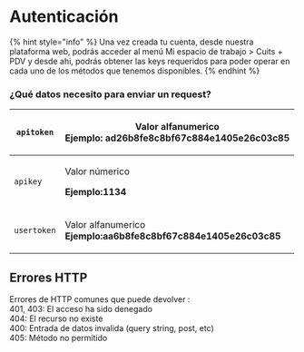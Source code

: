# Autenticación

{% hint style="info" %}
Una vez creada tu cuenta, desde nuestra plataforma web, podrás acceder al menú Mi espacio de trabajo > Cuits + PDV y desde ahi,  podrás obtener las keys requeridos para poder operar en cada uno de los métodos que tenemos disponibles.
{% endhint %}

### ¿Qué datos necesito para enviar un request?

| `apitoken`  | <p>Valor alfanumerico <br><strong>Ejemplo: ad26b8fe8c8bf67c884e1405e26c03c85</strong> </p> |
| ----------- | ------------------------------------------------------------------------------------------ |
| `apikey`    | <p>Valor númerico</p><p><strong>Ejemplo:1134</strong></p>                                  |
| `usertoken` | <p>Valor alfanumerico<br><strong>Ejemplo:aa6b8fe8c8bf67c884e1405e26c03c85</strong><br></p> |

## Errores HTTP <a href="errores-http" id="errores-http"></a>

Errores de HTTP comunes que puede devolver : \
401, 403: El acceso ha sido denegado\
404: El recurso no existe\
400: Entrada de datos invalida (query string, post, etc)\
405: Método no permitido
